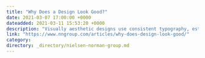 ```yaml
---
title: "Why Does a Design Look Good?"
date: 2021-03-07 17:00:00 +0000
dateadded: 2021-03-11 15:53:20 +0000
description: "Visually aesthetic designs use consistent typography, establish a clear hierarchy, utilize a refined color palette, and align to a grid."
link: "https://www.nngroup.com/articles/why-does-design-look-good/"
category:
directory: _directory/nielsen-norman-group.md
---
```

